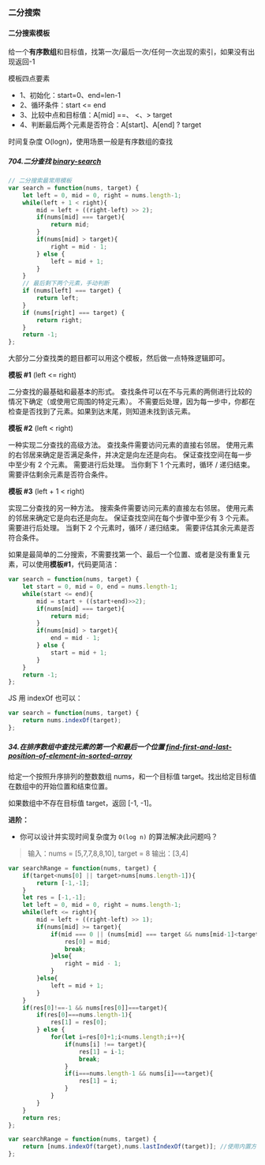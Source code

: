 ### 二分搜索

#### 二分搜索模板

给一个**有序数组**和目标值，找第一次/最后一次/任何一次出现的索引，如果没有出现返回-1

模板四点要素

- 1、初始化：start=0、end=len-1
- 2、循环条件：start <= end
- 3、比较中点和目标值：A[mid] ==、 <、> target
- 4、判断最后两个元素是否符合：A[start]、A[end] ? target

时间复杂度 O(logn)，使用场景一般是有序数组的查找

##### 704.二分查找 [binary-search](https://leetcode-cn.com/problems/binary-search/)

```js
// 二分搜索最常用模板
var search = function(nums, target) {
    let left = 0, mid = 0, right = nums.length-1;
    while(left + 1 < right){
        mid = left + ((right-left) >> 2);
        if(nums[mid] === target){
            return mid;
        }
        if(nums[mid] > target){
            right = mid - 1;
        } else {
            left = mid + 1;
        }
    }
 	// 最后剩下两个元素，手动判断
    if (nums[left] === target) {
        return left;
    }
    if (nums[right] === target) {
        return right;
    }
    return -1;
};
```

大部分二分查找类的题目都可以用这个模板，然后做一点特殊逻辑即可。

**模板 #1** (left <= right)

二分查找的最基础和最基本的形式。
查找条件可以在不与元素的两侧进行比较的情况下确定（或使用它周围的特定元素）。
不需要后处理，因为每一步中，你都在检查是否找到了元素。如果到达末尾，则知道未找到该元素。

**模板 #2** (left < right)

一种实现二分查找的高级方法。
查找条件需要访问元素的直接右邻居。
使用元素的右邻居来确定是否满足条件，并决定是向左还是向右。
保证查找空间在每一步中至少有 2 个元素。
需要进行后处理。 当你剩下 1 个元素时，循环 / 递归结束。 需要评估剩余元素是否符合条件。

**模板 #3** (left + 1 < right)

实现二分查找的另一种方法。
搜索条件需要访问元素的直接左右邻居。
使用元素的邻居来确定它是向右还是向左。
保证查找空间在每个步骤中至少有 3 个元素。
需要进行后处理。 当剩下 2 个元素时，循环 / 递归结束。 需要评估其余元素是否符合条件。

如果是最简单的二分搜索，不需要找第一个、最后一个位置、或者是没有重复元素，可以使用**模板#1**，代码更简洁：

```js
var search = function(nums, target) {
    let start = 0, mid = 0, end = nums.length-1;
    while(start <= end){
        mid = start + ((start+end)>>2);
        if(nums[mid] === target){
            return mid;
        }
        if(nums[mid] > target){
            end = mid - 1;
        } else {
            start = mid + 1;
        }
    }
    return -1;
};
```

JS 用 indexOf 也可以：

```js
var search = function(nums, target) {
    return nums.indexOf(target);
};
```

##### 34.在排序数组中查找元素的第一个和最后一个位置 [find-first-and-last-position-of-element-in-sorted-array](https://leetcode-cn.com/problems/find-first-and-last-position-of-element-in-sorted-array/)

给定一个按照升序排列的整数数组 nums，和一个目标值 target。找出给定目标值在数组中的开始位置和结束位置。

如果数组中不存在目标值 target，返回 [-1, -1]。

**进阶：**

- 你可以设计并实现时间复杂度为 `O(log n)` 的算法解决此问题吗？

> 输入：nums = [5,7,7,8,8,10], target = 8
> 输出：[3,4]

```js
var searchRange = function(nums, target) {
    if(target<nums[0] || target>nums[nums.length-1]){
        return [-1,-1];
    }
    let res = [-1,-1];
    let left = 0, mid = 0, right = nums.length-1;
    while(left <= right){
        mid = left + ((right-left) >> 1);
        if(nums[mid] >= target){
            if(mid === 0 || (nums[mid] === target && nums[mid-1]<target)){
                res[0] = mid;
                break;
            }else{
                right = mid - 1;
            }
        }else{
            left = mid + 1;
        }
    }
    if(res[0]!==-1 && nums[res[0]]===target){
        if(res[0]===nums.length-1){
            res[1] = res[0];
        } else {
            for(let i=res[0]+1;i<nums.length;i++){
                if(nums[i] !== target){
                    res[1] = i-1;
                    break;
                }
                if(i===nums.length-1 && nums[i]===target){
                    res[1] = i;
                }
            }
        }
    }
    return res;
};
```

```js
var searchRange = function(nums, target) {
    return [nums.indexOf(target),nums.lastIndexOf(target)]; //使用内置方法，运行更快
};
```

